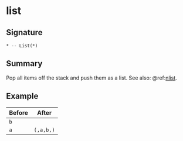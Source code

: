 # list

## Signature

`* -- List(*)`

## Summary

Pop all items off the stack and push them as a list. See also: @ref:[nlist](nlist.md).

## Example

| **Before**  | **After**    |
|-------------|--------------|
| `b`         |              |
| `a`         | `(,a,b,)`    |

